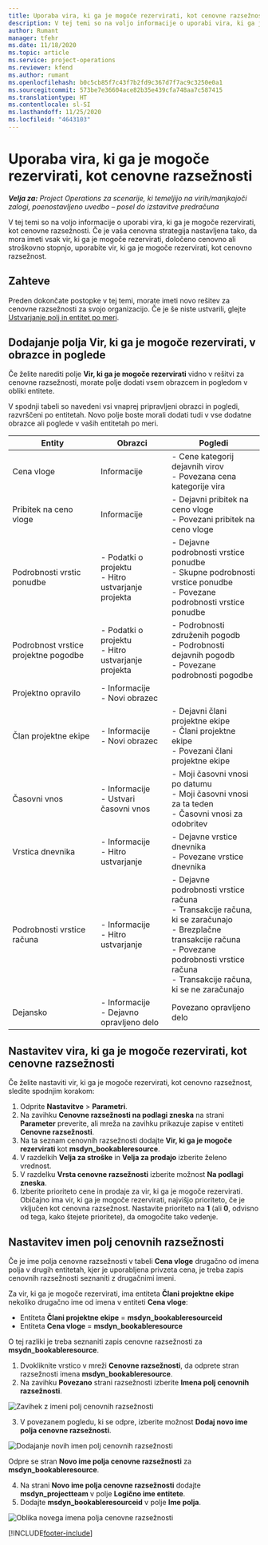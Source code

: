 ```yaml
---
title: Uporaba vira, ki ga je mogoče rezervirati, kot cenovne razsežnosti
description: V tej temi so na voljo informacije o uporabi vira, ki ga je mogoče rezervirati, kot cenovne razsežnosti.
author: Rumant
manager: tfehr
ms.date: 11/18/2020
ms.topic: article
ms.service: project-operations
ms.reviewer: kfend
ms.author: rumant
ms.openlocfilehash: b0c5cb85f7c43f7b2fd9c367d7f7ac9c3250e0a1
ms.sourcegitcommit: 573be7e36604ace82b35e439cfa748aa7c587415
ms.translationtype: HT
ms.contentlocale: sl-SI
ms.lasthandoff: 11/25/2020
ms.locfileid: "4643103"
---
```

# <a name="use-a-bookable-resource-as-a-pricing-dimension"></a>Uporaba vira, ki ga je mogoče rezervirati, kot cenovne razsežnosti

 _**Velja za:** Project Operations za scenarije, ki temeljijo na virih/manjkajoči zalogi, poenostavljeno uvedbo – posel do izstavitve predračuna_ 

V tej temi so na voljo informacije o uporabi vira, ki ga je mogoče rezervirati, kot cenovne razsežnosti. Če je vaša cenovna strategija nastavljena tako, da mora imeti vsak vir, ki ga je mogoče rezervirati, določeno cenovno ali stroškovno stopnjo, uporabite vir, ki ga je mogoče rezervirati, kot cenovno razsežnost.

## <a name="prerequisites"></a>Zahteve
Preden dokončate postopke v tej temi, morate imeti novo rešitev za cenovne razsežnosti za svojo organizacijo. Če je še niste ustvarili, glejte [Ustvarjanje polj in entitet po meri](../pricing-costing/create-custom-fields-entities-pricing-dimensions.md).

## <a name="add-the-bookable-resource-field-to-forms-and-views"></a>Dodajanje polja Vir, ki ga je mogoče rezervirati, v obrazce in poglede
Če želite narediti polje **Vir, ki ga je mogoče rezervirati** vidno v rešitvi za cenovne razsežnosti, morate polje dodati vsem obrazcem in pogledom v obliki entitete.

V spodnji tabeli so navedeni vsi vnaprej pripravljeni obrazci in pogledi, razvrščeni po entitetah. Novo polje boste morali dodati tudi v vse dodatne obrazce ali poglede v vaših entitetah po meri.

|   Entity        | Obrazci   |Pogledi        |
| ------------------------------|---------------------------------|----------------------------------|
|  Cena vloge| Informacije | - Cene kategorij dejavnih virov<br> - Povezana cena kategorije vira |
|  Pribitek na ceno vloge| Informacije| - Dejavni pribitek na ceno vloge<br>- Povezani pribitek na ceno vloge |
|  Podrobnosti vrstic ponudbe| - Podatki o projektu<br>- Hitro ustvarjanje projekta| - Dejavne podrobnosti vrstice ponudbe<br>- Skupne podrobnosti vrstice ponudbe<br>- Povezane podrobnosti vrstice ponudbe |
|  Podrobnost vrstice projektne pogodbe| - Podatki o projektu<br>- Hitro ustvarjanje projekta| - Podrobnosti združenih pogodb<br>- Podrobnosti dejavnih pogodb<br>- Povezane podrobnosti pogodbe |
|  Projektno opravilo| - Informacije<br>- Novi obrazec| &nbsp; |
|  Član projektne ekipe| - Informacije<br>- Novi obrazec| - Dejavni člani projektne ekipe<br>- Člani projektne ekipe<br>- Povezani člani projektne ekipe |
|  Časovni vnos| - Informacije<br>- Ustvari časovni vnos| - Moji časovni vnosi po datumu<br>- Moji časovni vnosi za ta teden<br>- Časovni vnosi za odobritev|
|  Vrstica dnevnika| - Informacije<br>- Hitro ustvarjanje| - Dejavne vrstice dnevnika<br>- Povezane vrstice dnevnika |
|  Podrobnosti vrstice računa| - Informacije<br>- Hitro ustvarjanje| - Dejavne podrobnosti vrstice računa<br>- Transakcije računa, ki se zaračunajo<br>- Brezplačne transakcije računa<br>- Povezane podrobnosti vrstice računa <br>- Transakcije računa, ki se ne zaračunajo|
|  Dejansko| - Informacije<br>- Dejavno opravljeno delo| Povezano opravljeno delo |

## <a name="set-up-a-bookable-resource-as-a-pricing-dimension"></a>Nastavitev vira, ki ga je mogoče rezervirati, kot cenovne razsežnosti
Če želite nastaviti vir, ki ga je mogoče rezervirati, kot cenovno razsežnost, sledite spodnjim korakom:

1. Odprite **Nastavitve** > **Parametri**. 
2. Na zavihku **Cenovne razsežnosti na podlagi zneska** na strani **Parameter** preverite, ali mreža na zavihku prikazuje zapise v entiteti **Cenovne razsežnosti**. 
2. Na ta seznam cenovnih razsežnosti dodajte **Vir, ki ga je mogoče rezervirati** kot **msdyn_bookableresource**. 
3. V razdelkih **Velja za stroške** in **Velja za prodajo** izberite želeno vrednost.
4. V razdelku **Vrsta cenovne razsežnosti** izberite možnost **Na podlagi zneska**. 
5. Izberite prioriteto cene in prodaje za vir, ki ga je mogoče rezervirati. Običajno ima vir, ki ga je mogoče rezervirati, najvišjo prioriteto, če je vključen kot cenovna razsežnost. Nastavite prioriteto na **1** (ali **0**, odvisno od tega, kako štejete prioritete), da omogočite tako vedenje.

## <a name="set-up-pricing-dimension-field-names"></a>Nastavitev imen polj cenovnih razsežnosti

Če je ime polja cenovne razsežnosti v tabeli **Cena vloge** drugačno od imena polja v drugih entitetah, kjer je uporabljena privzeta cena, je treba zapis cenovnih razsežnosti seznaniti z drugačnimi imeni.  

Za vir, ki ga je mogoče rezervirati, ima entiteta **Člani projektne ekipe** nekoliko drugačno ime od imena v entiteti **Cena vloge**: 

 - Entiteta **Člani projektne ekipe** = **msdyn_bookableresourceid**
 - Entiteta **Cena vloge** = **msdyn_bookableresource**

O tej razliki je treba seznaniti zapis cenovne razsežnosti za **msydn_bookableresource**.

1. Dvokliknite vrstico v mreži **Cenovne razsežnosti**, da odprete stran razsežnosti imena **msdyn_bookableresource**.
2. Na zavihku **Povezano** strani razsežnosti izberite **Imena polj cenovnih razsežnosti**.

  ![Zavihek z imeni polj cenovnih razsežnosti](media/PD-fieldname.png)

3. V povezanem pogledu, ki se odpre, izberite možnost **Dodaj novo ime polja cenovne razsežnosti**.

  ![Dodajanje novih imen polj cenovnih razsežnosti](media/Add-NewPD-fieldname.png)

  Odpre se stran **Novo ime polja cenovne razsežnosti** za **msdyn_bookableresource**. 

4. Na strani **Novo ime polja cenovne razsežnosti** dodajte **msdyn_projectteam** v polje **Logično ime entitete**.
5. Dodajte **msdyn_bookableresourceid** v polje **Ime polja**.

 ![Oblika novega imena polja cenovne razsežnosti](media/PD-fieldname-Added.png)


[!INCLUDE[footer-include](../includes/footer-banner.md)]